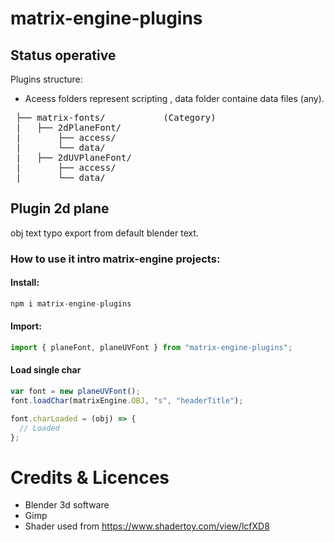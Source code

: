 # matrix-engine-plugins
## Status operative


Plugins structure:
 - Aceess folders represent scripting , data folder containe data files (any).
<pre>
 ├── matrix-fonts/           (Category)
 |   ├── 2dPlaneFont/
 |       ├── access/
 |       └── data/
 |   ├── 2dUVPlaneFont/
 |       ├── access/
 |       └── data/
</pre>

## Plugin 2d plane
obj text typo export from default blender text.

### How to use it intro matrix-engine projects:

#### Install:
```js
npm i matrix-engine-plugins
```

#### Import:
```js
import { planeFont, planeUVFont } from "matrix-engine-plugins";
```

#### Load single char
```js
var font = new planeUVFont();
font.loadChar(matrixEngine.OBJ, "s", "headerTitle");

font.charLoaded = (obj) => {
  // Loaded
};
```

# Credits & Licences
 - Blender 3d software
 - Gimp
 - Shader used from https://www.shadertoy.com/view/lcfXD8
 
